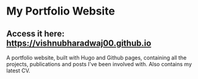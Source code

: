 # My Portfolio Website

## Access it here: https://vishnubharadwaj00.github.io

A portfolio website, built with Hugo and Github pages, containing all the projects, publications and posts I've been involved with. Also contains my latest CV.

